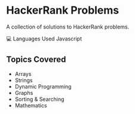 # HackerRank Problems

A collection of solutions to HackerRank problems.

💻 Languages Used
Javascript


##  Topics Covered

- Arrays  
- Strings  
- Dynamic Programming  
- Graphs  
- Sorting & Searching  
- Mathematics  


